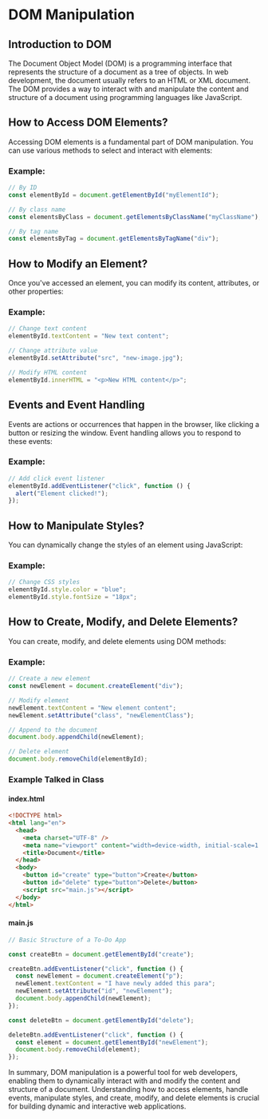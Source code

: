 # DOM Manipulation

## Introduction to DOM

The Document Object Model (DOM) is a programming interface that represents the structure of a document as a tree of objects. In web development, the document usually refers to an HTML or XML document. The DOM provides a way to interact with and manipulate the content and structure of a document using programming languages like JavaScript.

## How to Access DOM Elements?

Accessing DOM elements is a fundamental part of DOM manipulation. You can use various methods to select and interact with elements:

### Example:

```javascript
// By ID
const elementById = document.getElementById("myElementId");

// By class name
const elementsByClass = document.getElementsByClassName("myClassName");

// By tag name
const elementsByTag = document.getElementsByTagName("div");
```

## How to Modify an Element?

Once you've accessed an element, you can modify its content, attributes, or other properties:

### Example:

```javascript
// Change text content
elementById.textContent = "New text content";

// Change attribute value
elementById.setAttribute("src", "new-image.jpg");

// Modify HTML content
elementById.innerHTML = "<p>New HTML content</p>";
```

## Events and Event Handling

Events are actions or occurrences that happen in the browser, like clicking a button or resizing the window. Event handling allows you to respond to these events:

### Example:

```javascript
// Add click event listener
elementById.addEventListener("click", function () {
  alert("Element clicked!");
});
```

## How to Manipulate Styles?

You can dynamically change the styles of an element using JavaScript:

### Example:

```javascript
// Change CSS styles
elementById.style.color = "blue";
elementById.style.fontSize = "18px";
```

## How to Create, Modify, and Delete Elements?

You can create, modify, and delete elements using DOM methods:

### Example:

```javascript
// Create a new element
const newElement = document.createElement("div");

// Modify element
newElement.textContent = "New element content";
newElement.setAttribute("class", "newElementClass");

// Append to the document
document.body.appendChild(newElement);

// Delete element
document.body.removeChild(elementById);
```

### Example Talked in Class

#### index.html
```html
<!DOCTYPE html>
<html lang="en">
  <head>
    <meta charset="UTF-8" />
    <meta name="viewport" content="width=device-width, initial-scale=1.0" />
    <title>Document</title>
  </head>
  <body>
    <button id="create" type="button">Create</button>
    <button id="delete" type="button">Delete</button>
    <script src="main.js"></script>
  </body>
</html>
```
#### main.js
```javascript
// Basic Structure of a To-Do App

const createBtn = document.getElementById("create");

createBtn.addEventListener("click", function () {
  const newElement = document.createElement("p");
  newElement.textContent = "I have newly added this para";
  newElement.setAttribute("id", "newElement");
  document.body.appendChild(newElement);
});

const deleteBtn = document.getElementById("delete");

deleteBtn.addEventListener("click", function () {
  const element = document.getElementById("newElement");
  document.body.removeChild(element);
});
```

In summary, DOM manipulation is a powerful tool for web developers, enabling them to dynamically interact with and modify the content and structure of a document. Understanding how to access elements, handle events, manipulate styles, and create, modify, and delete elements is crucial for building dynamic and interactive web applications.
